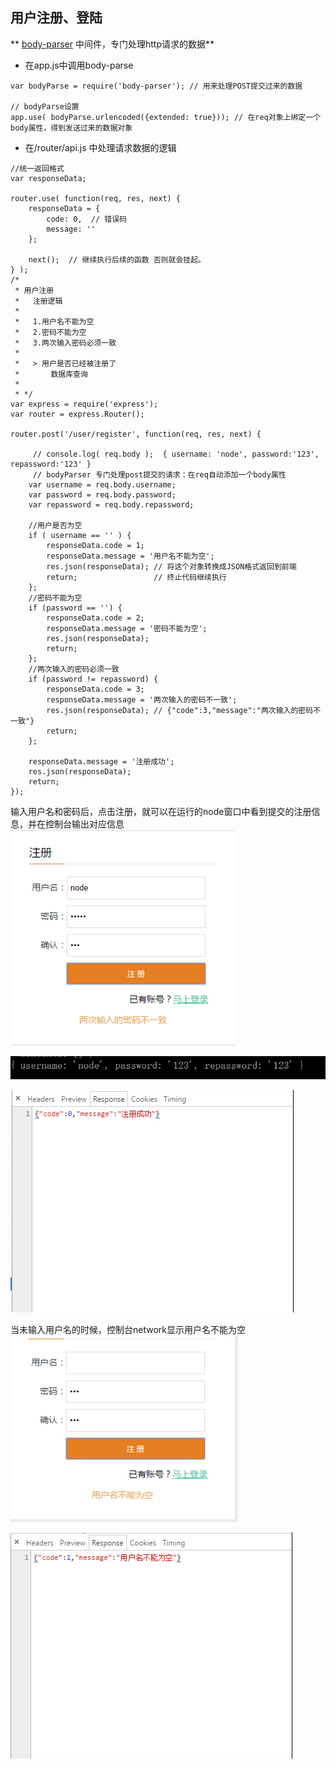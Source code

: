 ## 用户注册、登陆

** [body-parser](https://github.com/expressjs/body-parser) 中间件，专门处理http请求的数据**

* 在app.js中调用body-parse

```
var bodyParse = require('body-parser'); // 用来处理POST提交过来的数据

// bodyParse设置
app.use( bodyParse.urlencoded({extended: true})); // 在req对象上绑定一个body属性，得到发送过来的数据对象
```


* 在/router/api.js 中处理请求数据的逻辑

```
//统一返回格式
var responseData;

router.use( function(req, res, next) {
    responseData = {
        code: 0,  // 错误码
        message: ''
    };

    next();  // 继续执行后续的函数 否则就会挂起。
} );
/*
 * 用户注册
 *   注册逻辑
 *
 *   1.用户名不能为空
 *   2.密码不能为空
 *   3.两次输入密码必须一致
 *
 *   > 用户是否已经被注册了
 *       数据库查询
 *
 * */
var express = require('express');
var router = express.Router();

router.post('/user/register', function(req, res, next) {

     // console.log( req.body );  { username: 'node', password:'123', repassword:'123' }
     // bodyParser 专门处理post提交的请求：在req自动添加一个body属性
    var username = req.body.username;
    var password = req.body.password;
    var repassword = req.body.repassword;

    //用户是否为空
    if ( username == '' ) {
        responseData.code = 1;
        responseData.message = '用户名不能为空';
        res.json(responseData); // 将这个对象转换成JSON格式返回到前端
        return;                 // 终止代码继续执行
    };
    //密码不能为空
    if (password == '') {
        responseData.code = 2;
        responseData.message = '密码不能为空';
        res.json(responseData);
        return;
    };
    //两次输入的密码必须一致
    if (password != repassword) {
        responseData.code = 3;
        responseData.message = '两次输入的密码不一致';
        res.json(responseData); // {"code":3,"message":"两次输入的密码不一致"}
        return;
    };

    responseData.message = '注册成功';
    res.json(responseData);
    return;
});
```
输入用户名和密码后，点击注册，就可以在运行的node窗口中看到提交的注册信息，并在控制台输出对应信息
![](/博客管理系统/img/body-parser2.jpg)

![](/博客管理系统/img/body-parser1.jpg)

![](/博客管理系统/img/body-parser5.jpg)


当未输入用户名的时候，控制台network显示用户名不能为空
![](/博客管理系统/img/body-parser11.jpg)

![](/博客管理系统/img/body-parser4.jpg)














